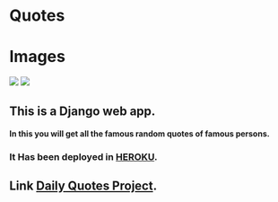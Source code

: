 # Quotes

# Images
<img src="https://github.com/IndieD3v/DailyQuotes-DJANGO/blob/main/Screenshot%20from%202020-10-10%2012-22-14.png?raw=true" />
<img src="https://github.com/IndieD3v/DailyQuotes-DJANGO/blob/main/Screenshot%20from%202020-10-10%2012-20-55.png?raw=true" />
 
## This is a Django web app.
#### In this you will get all the famous random quotes of famous persons. 
### It Has been deployed in [HEROKU](https://www.heroku.com).

## Link [Daily Quotes Project](https://dailyquot3s.herokuapp.com/).
